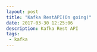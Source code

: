 ```yaml
---
layout: post
title: "Kafka RestAPI(On going)"
date: 2017-03-30 12:25:06
description: Kafka Rest API
tags: 
 - kafka
---
```


